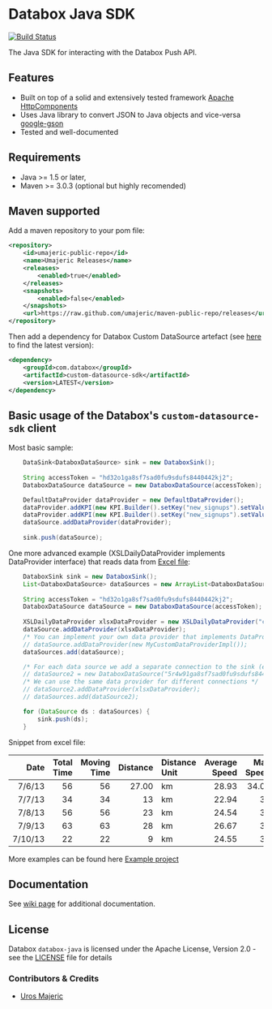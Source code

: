 # Databox Java SDK

[![Build Status](https://travis-ci.org/databox/databox-java.png?branch=master)](https://travis-ci.org/databox/databox-java)

The Java SDK for interacting with the Databox Push API.

## Features

* Built on top of a solid and extensively tested framework [Apache HttpComponents](http://hc.apache.org/)
* Uses Java library to convert JSON to Java objects and vice-versa [google-gson](https://code.google.com/p/google-gson)
* Tested and well-documented

## Requirements

* Java >= 1.5 or later,
* Maven >= 3.0.3 (optional but highly recomended)

## Maven supported

Add a maven repository to your pom file:
```xml
<repository>
	<id>umajeric-public-repo</id>
	<name>Umajeric Releases</name>
	<releases>
		<enabled>true</enabled>
	</releases>
	<snapshots>
		<enabled>false</enabled>
	</snapshots>
	<url>https://raw.github.com/umajeric/maven-public-repo/releases</url>
</repository>
```

Then add a dependency for Databox Custom DataSource artefact (see [here](https://github.com/umajeric/maven-public-repo/tree/releases/com/databox/custom-datasource-sdk) to find the latest version):
```xml
<dependency>
	<groupId>com.databox</groupId>
	<artifactId>custom-datasource-sdk</artifactId>
	<version>LATEST</version>
</dependency>
```

## Basic usage of the Databox's `custom-datasource-sdk` client

Most basic sample:

```java
	DataSink<DataboxDataSource> sink = new DataboxSink();
	
	String accessToken = "hd32o1ga8sf7sad0fu9sdufs8440442kj2";
	DataboxDataSource dataSource = new DataboxDataSource(accessToken);

	DefaultDataProvider dataProvider = new DefaultDataProvider();
	dataProvider.addKPI(new KPI.Builder().setKey("new_signups").setValue(234D).withAttribute("no_of_items", 12).build());
	dataProvider.addKPI(new KPI.Builder().setKey("new_signups").setValue(234D).build());
	dataSource.addDataProvider(dataProvider);
	
	sink.push(dataSource);
```

One more advanced example (XSLDailyDataProvider implements DataProvider interface) that reads data from [Excel file](https://github.com/umajeric/databox-java-sdk/blob/master/sample/src/main/resources/cycling.xlsx):

```java
	DataboxSink sink = new DataboxSink();
	List<DataboxDataSource> dataSources = new ArrayList<DataboxDataSource>();
	
	String accessToken = "hd32o1ga8sf7sad0fu9sdufs8440442kj2";
	DataboxDataSource dataSource = new DataboxDataSource(accessToken);
	
	XSLDailyDataProvider xlsxDataProvider = new XSLDailyDataProvider("cycling.xlsx");
	dataSource.addDataProvider(xlsxDataProvider);
	/* You can implement your own data provider that implements DataProvider interface */
	// dataSource.addDataProvider(new MyCustomDataProviderImpl());
	dataSources.add(dataSource);

	/* For each data source we add a separate connection to the sink (each uses a different API Key and URL postfix) */
	// dataSource2 = new DataboxDataSource("5r4w91ga8sf7sad0fu9sdufs844044");
	/* We can use the same data provider for different connections */
	// dataSource2.addDataProvider(xlsxDataProvider);
	// dataSources.add(dataSource2);

	for (DataSource ds : dataSources) {
		sink.push(ds);
	}

```

Snippet from excel file:

|Date	|Total Time	|Moving Time	|Distance	|Distance Unit	|Average Speed	|Max Speed	|Speed Unit|
| -------:| ------:| ------:| ------:|:------ | ------:| ------:|:------|
|7/6/13		| 56	| 56	| 27.00	| km	| 28.93	| 34.00	| km/h |
|7/7/13		| 34	| 34	| 13	| km	| 22.94	| 30	| km/h |
|7/8/13		| 56	| 56	| 23	| km	| 24.54	| 38	| km/h |
|7/9/13		| 63	| 63	| 28	| km	| 26.67	| 35	| km/h |
|7/10/13	| 22	| 22	| 9	| km	| 24.55	| 35	| km/h |



More examples can be found here [Example project](https://github.com/umajeric/databox-java-sdk/tree/master/sample)

## Documentation

See [wiki page](https://github.com/umajeric/databox-java-sdk/wiki) for additional documentation. 

## License

Databox `databox-java` is licensed under the Apache License, Version 2.0 - see the [LICENSE](http://www.apache.org/licenses/LICENSE-2.0) file for details

### Contributors & Credits

- [Uros Majeric](http://github.com/umajeric) 

